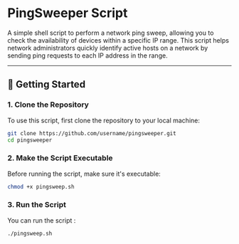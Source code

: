 # **PingSweeper Script**

A simple shell script to perform a network ping sweep, allowing you to check the availability of devices within a specific IP range. This script helps network administrators quickly identify active hosts on a network by sending ping requests to each IP address in the range.

---

## **🚀 Getting Started**

### **1. Clone the Repository**
To use this script, first clone the repository to your local machine:
```bash
git clone https://github.com/username/pingsweeper.git
cd pingsweeper
```
### **2. Make the Script Executable**
Before running the script, make sure it's executable:
```bash
chmod +x pingsweep.sh
```
### **3. Run the Script**
You can run the script :
```bash
./pingsweep.sh
```
